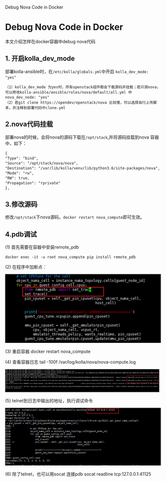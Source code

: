 Debug Nova Code in Docker
# Debug Nova Code in Docker

本文介绍怎样在docker容器中debug nova代码

## 1. 开启kolla_dev_mode
部署kolla-ansible时，在`/etc/kolla/globals.yml`中开启 `kolla_dev_mode: "yes"`
```
（1）kolla_dev_mode 为yes时，所有openstack组件都会下载源码并挂载；若只调nova，可以修改kolla-ansible/ansible/roles/nova/default/all.yml 中 nova_dev_node: "yes"
（2）若git clone https://opendev/openstack/nova 比较慢，可以选择自行上传脚本，并注释到部署代码中clone.yml
```
## 2.nova代码挂载
部署nova的时候，会将nova的源码下载在`/opt/stack`,并将源码挂载到nova 容器中，如下：
```
{
"Type": "bind",
"Source": "/opt/stack/nova/nova",
"Destination": "/var/lib/kolla/venv/lib/python3.6/site-packages/nova",
"Mode": "rw",
"RW": true,
"Propagation": "rprivate"
},
```
## 3.修改源码
修改`/opt/stack`下nova源码，`docker restart nova_compute`即可生效。

## 4.pdb调试
(1) 首先需要在容器中安装remote_pdb
```
docker exec -it -u root nova_compute pip install remote_pdb
```
(2) 在程序中加断点：

![img.png](images/pdb.png)

(3) 重启容器 docker restart nova_compute

(4) 查看容器日志
tail -100f /var/log/kolla/nova/nova-compute.log

![img.png](images/log.png)

(5) telnet到日志中输出的地址，执行调试命令

![img.png](images/telnet.png)

(6) 除了telnet，也可以用socat 连接pdb socat readline tcp:127.0.0.1:41125
